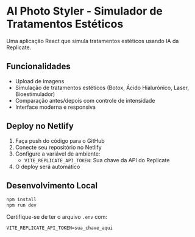 # AI Photo Styler - Simulador de Tratamentos Estéticos

Uma aplicação React que simula tratamentos estéticos usando IA da Replicate.

## Funcionalidades

- Upload de imagens
- Simulação de tratamentos estéticos (Botox, Ácido Hialurônico, Laser, Bioestimulador)
- Comparação antes/depois com controle de intensidade
- Interface moderna e responsiva

## Deploy no Netlify

1. Faça push do código para o GitHub
2. Conecte seu repositório no Netlify
3. Configure a variável de ambiente:
   - `VITE_REPLICATE_API_TOKEN`: Sua chave da API do Replicate
4. O deploy será automático

## Desenvolvimento Local

```bash
npm install
npm run dev
```

Certifique-se de ter o arquivo `.env` com:
```
VITE_REPLICATE_API_TOKEN=sua_chave_aqui
```